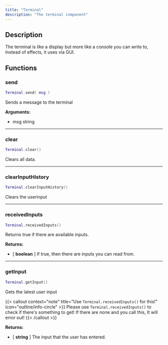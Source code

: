 ```yaml
---
title: "Terminal"
description: "The terminal component"
---
```


## Description

The terminal is like a display but more like a console you can write to, Instead of effects, it uses via GUI.

## Functions

### send

```lua
Terminal.send( msg )
```

Sends a message to the terminal

**Arguments:**
- msg string

---

### clear

```lua
Terminal.clear()
```

Clears all data.

---

### clearInputHistory

```lua
Terminal.clearInputHistory()
```

Clears the userinput

---

### receivedInputs

```lua
Terminal.receivedInputs()
```

Returns true if there are available inputs.

**Returns:**
- [ **boolean** ] If true, then there are inputs you can read from.

---

### getInput

```lua
Terminal.getInput()
```

Gets the latest user input

{{< callout context="note" title="Use `Terminal.receivedInputs()` for this!" icon="outline/info-circle" >}}
Please use `Terminal.receivedInputs()` to check if there's something to get! If there are none and you call this, It will error out!
{{< /callout >}}


**Returns:**
- [ **string** ] The input that the user has entered.
